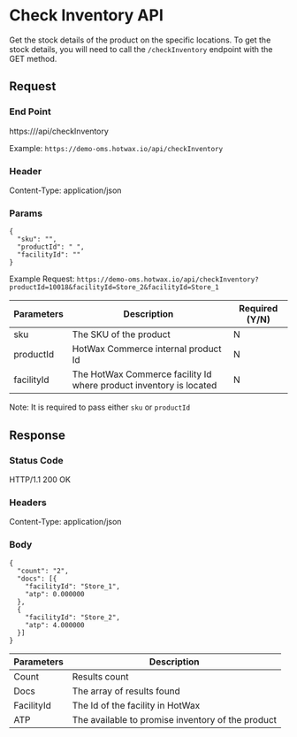 # Check Inventory API

Get the stock details of the product on the specific locations. To get the stock details, you will need to call the `/checkInventory` endpoint with the GET method. 

## Request

### End Point
https://<host>/api/checkInventory

Example: `https://demo-oms.hotwax.io/api/checkInventory`

### Header
Content-Type: application/json


### Params
```
{
  "sku": "",
  "productId": " ",
  "facilityId": ""
}
```
Example Request: `https://demo-oms.hotwax.io/api/checkInventory?productId=10018&facilityId=Store_2&facilityId=Store_1`

| Parameters | Description | Required (Y/N) |
| --- | --- | --- |
| sku | The SKU of the product | N |
| productId | HotWax Commerce internal product Id | N |
| facilityId | The HotWax Commerce facility Id where product inventory is located | N |

Note: It is required to pass either `sku` or `productId`


## Response

### Status Code
HTTP/1.1 200 OK

### Headers
Content-Type: application/json


### Body
  
```
{
  "count": "2",
  "docs": [{
    "facilityId": "Store_1",
    "atp": 0.000000
  },
  {
    "facilityId": "Store_2",
    "atp": 4.000000
  }]
}
```

| Parameters | Description |
| --- | --- |
| Count | Results count |
| Docs | The array of results found |
| FacilityId | The Id of the facility in HotWax |
| ATP | The available to promise inventory of the product |
